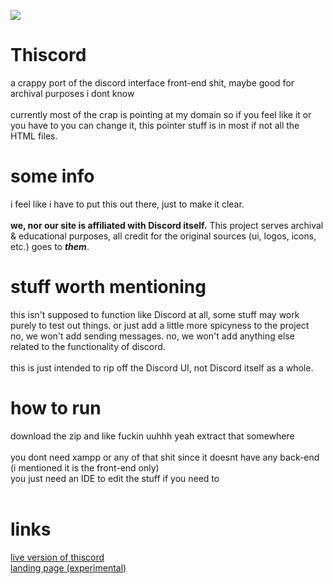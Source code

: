 <img src="https://media.discordapp.net/attachments/777384344523505697/810288039199899658/20210214_000609.png"></img>
# Thiscord
a crappy port of the discord interface front-end shit, maybe good for archival purposes i dont know</br>
</br>
currently most of the crap is pointing at my domain so if you feel like it or you have to you can change it, this pointer stuff is in most if not all the HTML files.

# some info
i feel like i have to put this out there, just to make it clear.</br>
</br>
**we, nor our site is affiliated with Discord itself.** This project serves archival & educational purposes, all credit for the original sources (ui, logos, icons, etc.) goes to ***them***.

# stuff worth mentioning
this isn't supposed to function like Discord at all, some stuff may work purely to test out things. or just add a little more spicyness to the project</br>
no, we won't add sending messages. no, we won't add anything else related to the functionality of discord.</br>
</br>
this is just intended to rip off the Discord UI, not Discord itself as a whole.

# how to run
download the zip and like fuckin uuhhh yeah extract that somewhere</br>
</br>
you dont need xampp or any of that shit since it doesnt have any back-end (i mentioned it is the front-end only)</br>
you just need an IDE to edit the stuff if you need to</br>
</br>

# links
[live version of thiscord](http://thiscord.evolutionevotv.pl/)</br>
[landing page (experimental)](http://thiscord.evolutionevotv.pl/landpage.html)</br>

